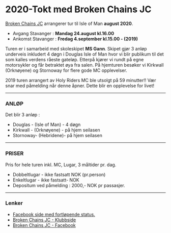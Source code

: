 # 2020-Tokt med Broken Chains JC

[Broken Chains JC](https://www.brokenchainsjc.com/) arrangerer tur til Isle of Man **august 2020**.

- Avgang Stavanger : **Mandag 24.august kl.16.00**
- Ankomst Stavanger : **Fredag 4.september kl.15.00 - (2019)**

Turen er i samarbeid med skoleskipet **MS Gann**. Skipet gjør 3 anløp underveis inkludert 4 døgn i Douglas Isle of Man hvor vi blir publikum til det som kalles verdens råeste gateløp. Etterpå kjører vi rundt på egne motorsykler og får betraktet øya fra salen. På hjemturen besøker vi Kirkwall (Orknøyene) og Stornoway for flere gode MC opplevelser.

2019 turen arrangert av Holy Riders MC ble utsolgt på 59 minutter!! Vær snar med påmelding når denne åpner. Dette blir en opplevelse for livet!

---

### **ANLØP**

Det blir 3 anløp :

- Douglas - (Isle of Man) - 4 døgn
- Kirkwall - (Orknøyene) - på hjem seilasen
- Stornoway- (Hebridene)- på hjem seilasen

---

### **PRISER**

Pris for hele turen inkl. MC, Lugar, 3 måltider pr. dag.

- Dobbeltlugar - ikke fastsatt NOK (pr.person)
- Enkeltlugar - ikke fastsatt- NOK
- Depositum ved påmelding : 2000,- NOK pr passasjer.

---

### **Lenker**

- [Facebook side med fortløpende status.](https://www.facebook.com/gannbrokenchains)
- [Broken Chains JC - Klubbside](https://www.brokenchainsjc.com/)
- [Broken Chains JC - Facebook](https://www.facebook.com/brokenchainsjc/)
